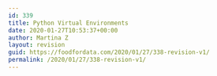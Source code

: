 ```yaml
---
id: 339
title: Python Virtual Environments
date: 2020-01-27T10:53:37+00:00
author: Martina Z
layout: revision
guid: https://foodfordata.com/2020/01/27/338-revision-v1/
permalink: /2020/01/27/338-revision-v1/
---
```

